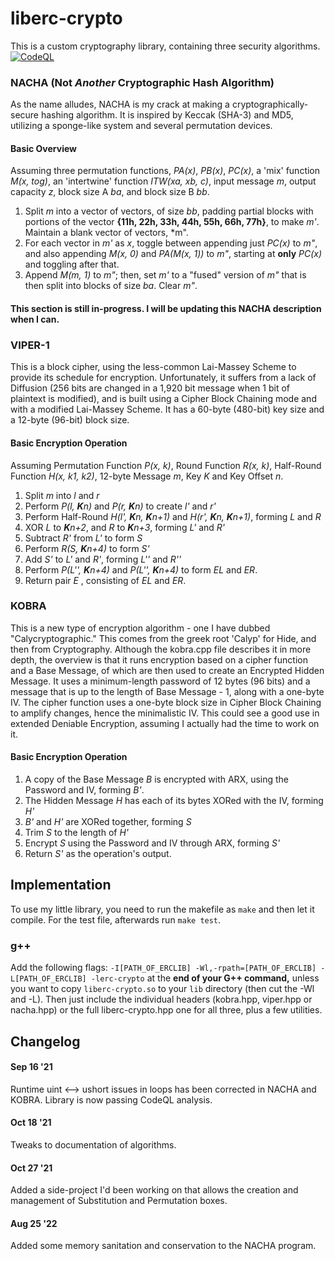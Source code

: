 # liberc-crypto

This is a custom cryptography library, containing three security algorithms.  [![CodeQL](https://github.com/Evan-Clegern/liberc-crypto/actions/workflows/codeql-analysis.yml/badge.svg)](https://github.com/Evan-Clegern/liberc-crypto/actions/workflows/codeql-analysis.yml)

### NACHA (Not *Another* Cryptographic Hash Algorithm)
As the name alludes, NACHA is my crack at making a cryptographically-secure hashing algorithm.
It is inspired by Keccak (SHA-3) and MD5, utilizing a sponge-like system and several permutation devices.
#### Basic Overview
Assuming three permutation functions, *PA(x)*, *PB(x)*, *PC(x)*, a 'mix' function *M(x, tog)*, an 'intertwine' function *ITW(xa, xb, c)*, input message *m*, output capacity *z*, block size A *ba*, and block size B *bb*.
1. Split *m* into a vector of vectors, of size *bb*, padding partial blocks with portions of the vector **{11h, 22h, 33h, 44h, 55h, 66h, 77h}**, to make *m'*. Maintain a blank vector of vectors, *m".
2. For each vector in *m'* as *x*, toggle between appending just *PC(x)* to *m"*, and also appending *M(x, 0)* and *PA(M(x, 1))* to *m"*, starting at **only** *PC(x)* and toggling after that.
3. Append *M(m, 1)* to *m"*; then, set *m'* to a "fused" version of *m"* that is then split into blocks of size *ba*. Clear *m"*.

#### This section is still in-progress. I will be updating this NACHA description when I can.


### VIPER-1
This is a block cipher, using the less-common Lai-Massey Scheme to provide its schedule for encryption. Unfortunately,
it suffers from a lack of Diffusion (256 bits are changed in a 1,920 bit message when 1 bit of plaintext is modified), 
and is built using a Cipher Block Chaining mode and with a modified Lai-Massey Scheme. 
It has a 60-byte (480-bit) key size and a 12-byte (96-bit) block size.
#### Basic Encryption Operation
Assuming Permutation Function *P(x, k)*, Round Function *R(x, k)*, Half-Round Function *H(x, k1, k2)*,
12-byte Message *m*,  Key *K* and Key Offset *n*.
1. Split *m* into *l* and *r*
2. Perform *P(l, **K**n)* and *P(r, **K**n)* to create *l'* and *r'*
3. Perform Half-Round *H(l', **K**n, **K**n+1)* and *H(r', **K**n, **K**n+1)*, forming *L* and *R*
4. XOR *L* to ***K**n+2*, and *R* to ***K**n+3*, forming *L'* and *R'*
5. Subtract *R'* from *L'* to form *S*
6. Perform *R(S, **K**n+4)* to form *S'*
7. Add *S'* to *L'* and *R'*, forming *L''* and *R''*
8. Perform *P(L'', **K**n+4)* and *P(L'', **K**n+4)* to form *EL* and *ER*.
9. Return pair *E* , consisting of *EL* and *ER*.


### KOBRA
This is a new type of encryption algorithm - one I have dubbed "Calycryptographic."
This comes from the greek root 'Calyp' for Hide, and then from Cryptography.
Although the kobra.cpp file describes it in more depth, the overview is that it runs encryption based on a cipher function
and a Base Message, of which are then used to create an Encrypted Hidden Message. It uses a minimum-length password of 12
bytes (96 bits) and a message that is up to the length of Base Message - 1, along with a one-byte IV. The cipher function
uses a one-byte block size in Cipher Block Chaining to amplify changes, hence the minimalistic IV. This could see a good
use in extended Deniable Encryption, assuming I actually had the time to work on it.
#### Basic Encryption Operation
1. A copy of the Base Message *B* is encrypted with ARX, using the Password and IV, forming *B'*.
2. The Hidden Message *H* has each of its bytes XORed with the IV, forming *H'*
3. *B'* and *H'* are XORed together, forming *S*
4. Trim *S* to the length of *H'*
5. Encrypt *S* using the Password and IV through ARX, forming *S'*
6. Return *S'* as the operation's output.

## Implementation
To use my little library, you need to run the makefile as `make` and then let it compile. For the test file, afterwards run `make test`.

### g++
Add the following flags:
`-I[PATH_OF_ERCLIB] -Wl,-rpath=[PATH_OF_ERCLIB] -L[PATH_OF_ERCLIB] -lerc-crypto`
at the **end of your G++ command,** unless you want to copy `liberc-crypto.so` to your `lib` directory (then cut the -Wl and -L). Then just include the individual headers (kobra.hpp, viper.hpp or nacha.hpp) or the full liberc-crypto.hpp one for all three, plus a few utilities.

## Changelog
#### Sep 16 '21
Runtime uint <--> ushort issues in loops has been corrected in NACHA and KOBRA. Library is now passing CodeQL analysis.
#### Oct 18 '21
Tweaks to documentation of algorithms.
#### Oct 27 '21
Added a side-project I'd been working on that allows the creation and management of Substitution and Permutation boxes.
#### Aug 25 '22
Added some memory sanitation and conservation to the NACHA program.
